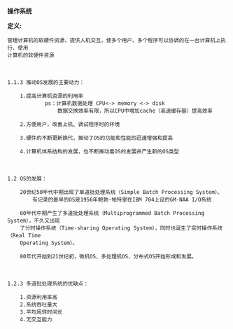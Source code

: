 **操作系统**
<br>
    
**定义:**
    
    管理计算机的软硬件资源，提供人机交互，使多个用户、多个程序可以协调的在一台计算机上执行、使用
    计算机的软硬件资源

<br>

    1.1.3 推动OS发展的主要动力：

        1.提高计算机资源的利用率
                ps：计算机数据处理 CPU<-> memory <-> disk
                    数据交换效率有限，所以CPU中增加cache（高速缓存器）提高效率

        2.方便用户，改善上机、调试程序时的环境

        3.硬件的不断更新换代，推动了OS的功能和性能的迅速增强和提高

        4.计算机体系结构的发展，也不断推动着OS的发展并产生新的OS类型
<br>
    
    1.2 OS的发展：
    
        20世纪50年代中期出现了单道批处理系统（Simple Batch Processing System）。
            有记录的最早的OS是1956年鲍勃·帕特里在IBM 704上设的GM-NAA I/O系统
        
        60年代中期产生了多道批处理系统（Multiprogrammed Batch Processing System），不久又出现
        了分时操作系统（Time-sharing Operating System），同时也诞生了实时操作系统（Real Time 
        Operating System）。

        80年代开始到21世纪初，微机OS、多处理机OS、分布式OS开始形成和发展。
<br>

    1.2.3 多道批处理系统的优缺点：

        1.资源利用率高
        2.系统吞吐量大
        3.平均周转时间长
        4.无交互能力
        